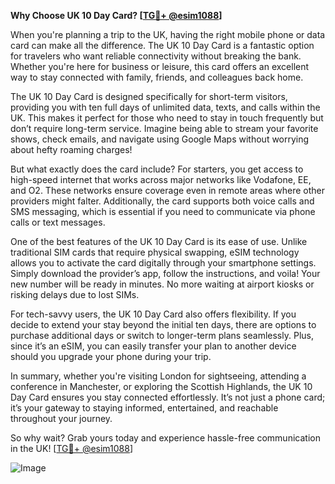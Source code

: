 **Why Choose UK 10 Day Card? [[TG💪+ @esim1088](https://t.me/s/esim1088)]**

When you're planning a trip to the UK, having the right mobile phone or data card can make all the difference. The UK 10 Day Card is a fantastic option for travelers who want reliable connectivity without breaking the bank. Whether you're here for business or leisure, this card offers an excellent way to stay connected with family, friends, and colleagues back home.

The UK 10 Day Card is designed specifically for short-term visitors, providing you with ten full days of unlimited data, texts, and calls within the UK. This makes it perfect for those who need to stay in touch frequently but don’t require long-term service. Imagine being able to stream your favorite shows, check emails, and navigate using Google Maps without worrying about hefty roaming charges!

But what exactly does the card include? For starters, you get access to high-speed internet that works across major networks like Vodafone, EE, and O2. These networks ensure coverage even in remote areas where other providers might falter. Additionally, the card supports both voice calls and SMS messaging, which is essential if you need to communicate via phone calls or text messages.

One of the best features of the UK 10 Day Card is its ease of use. Unlike traditional SIM cards that require physical swapping, eSIM technology allows you to activate the card digitally through your smartphone settings. Simply download the provider’s app, follow the instructions, and voila! Your new number will be ready in minutes. No more waiting at airport kiosks or risking delays due to lost SIMs.

For tech-savvy users, the UK 10 Day Card also offers flexibility. If you decide to extend your stay beyond the initial ten days, there are options to purchase additional days or switch to longer-term plans seamlessly. Plus, since it’s an eSIM, you can easily transfer your plan to another device should you upgrade your phone during your trip.

In summary, whether you're visiting London for sightseeing, attending a conference in Manchester, or exploring the Scottish Highlands, the UK 10 Day Card ensures you stay connected effortlessly. It’s not just a phone card; it’s your gateway to staying informed, entertained, and reachable throughout your journey.

So why wait? Grab yours today and experience hassle-free communication in the UK! [[TG💪+ @esim1088](https://t.me/s/esim1088)]

![Image](https://i.postimg.cc/Y0z9fWf4/image.png)